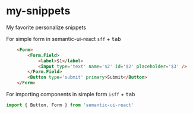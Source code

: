 # my-snippets
My favorite personalize snippets

For simple form in semantic-ui-react
`sff` + <kbd>tab</kbd>
```html
	<Form>
		<Form.Field>
			<label>$1</label>
			<input type='text' name='$2' id='$2' placeholder='$3' />
		</Form.Field>
		<Button type='submit' primary>Submit</Button>
	</Form>
```
For importing components in simple form
`isff` + <kbd>tab</kbd>
```javascript
import { Button, Form } from 'semantic-ui-react'
```
